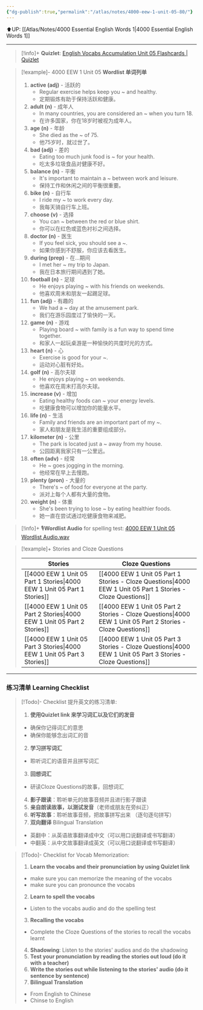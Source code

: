 ```yaml
---
{"dg-publish":true,"permalink":"/atlas/notes/4000-eew-1-unit-05-80/"}
---
```


⬆️UP: [[Atlas/Notes/4000 Essential English Words 1\|4000 Essential English Words 1]]

---
> [!info]+ **Quizlet**: [English Vocabs Accumulation Unit 05 Flashcards | Quizlet](https://quizlet.com/915543241/english-vocabs-accumulation-set-06-flash-cards/?i=1vbzw5&x=1jqt)


> [!example]- 4000 EEW 1 Unit 05 **Wordlist 单词列单**
> 1. **active (adj)** - 活跃的
>     - Regular exercise helps keep you ~ and healthy.
>     - 定期锻炼有助于保持活跃和健康。
> 2. **adult (n)** - 成年人
>     - In many countries, you are considered an ~ when you turn 18.
>     - 在许多国家，你在18岁时被视为成年人。
> 3. **age (n)** - 年龄
>     - She died as the ~ of 75.
>     - 他75岁时，就过世了。
> 4. **bad (adj)** - 差的
>     - Eating too much junk food is ~ for your health.
>     - 吃太多垃圾食品对健康不好。
> 5. **balance (n)** - 平衡
>     - It's important to maintain a ~ between work and leisure.
>     - 保持工作和休闲之间的平衡很重要。
> 6. **bike (n)** - 自行车
>     - I ride my ~ to work every day.
>     - 我每天骑自行车上班。
> 7. **choose (v)** - 选择
>     - You can ~ between the red or blue shirt.
>     - 你可以在红色或蓝色衬衫之间选择。
> 8. **doctor (n)** - 医生
>     - If you feel sick, you should see a ~.
>     - 如果你感到不舒服，你应该去看医生。
> 9. **during (prep)** - 在...期间
>     - I met her ~ my trip to Japan.
>     - 我在日本旅行期间遇到了她。
> 10. **football (n)** - 足球
>     - He enjoys playing ~ with his friends on weekends.
>     - 他喜欢周末和朋友一起踢足球。
> 11. **fun (adj)** - 有趣的
>     - We had a ~ day at the amusement park.
>     - 我们在游乐园度过了愉快的一天。
> 12. **game (n)** - 游戏
>     - Playing board ~ with family is a fun way to spend time together.
>     - 和家人一起玩桌游是一种愉快的共度时光的方式。
> 13. **heart (n)** - 心
>     - Exercise is good for your ~.
>     - 运动对心脏有好处。
> 14. **golf (n)** - 高尔夫球
>     - He enjoys playing ~ on weekends.
>     - 他喜欢在周末打高尔夫球。
> 15. **increase (v)** - 增加
>     - Eating healthy foods can ~ your energy levels.
>     - 吃健康食物可以增加你的能量水平。
> 16. **life (n)** - 生活
>     - Family and friends are an important part of my ~.
>     - 家人和朋友是我生活的重要组成部分。
> 17. **kilometer (n)** - 公里
>     - The park is located just a ~ away from my house.
>     - 公园距离我家只有一公里远。
> 18. **often (adv)** - 经常
>     - He ~ goes jogging in the morning.
>     - 他经常在早上去慢跑。
> 19. **plenty (pron)** - 大量的
>     - There's ~ of food for everyone at the party.
>     - 派对上每个人都有大量的食物。
> 20. **weight (n)** - 体重
>     - She's been trying to lose ~ by eating healthier foods.
>     - 她一直在尝试通过吃健康食物来减肥。

> [!info]+ 🎙️**Wordlist Audio** for spelling test: [4000 EEW 1 Unit 05 Wordlist Audio.wav]()

> [!example]+ Stories and Cloze Questions
>
> | Stories                               | Cloze Questions                                         |
> | ------------------------------------- | ------------------------------------------------------- |
> | [[4000 EEW 1 Unit 05 Part 1 Stories\|4000 EEW 1 Unit 05 Part 1 Stories]] | [[4000 EEW 1 Unit 05 Part 1 Stories - Cloze Questions\|4000 EEW 1 Unit 05 Part 1 Stories - Cloze Questions]] |
> | [[4000 EEW 1 Unit 05 Part 2 Stories\|4000 EEW 1 Unit 05 Part 2 Stories]] | [[4000 EEW 1 Unit 05 Part 2 Stories - Cloze Questions\|4000 EEW 1 Unit 05 Part 2 Stories - Cloze Questions]] |
> | [[4000 EEW 1 Unit 05 Part 3 Stories\|4000 EEW 1 Unit 05 Part 3 Stories]] | [[4000 EEW 1 Unit 05 Part 3 Stories - Cloze Questions\|4000 EEW 1 Unit 05 Part 3 Stories - Cloze Questions]] |

---

### 练习清单 Learning Checklist

> [!Todo]- Checklist 提升英文的练习清单:
> 1. **使用Quizlet link 来学习词汇以及它们的发音** 
>	- 确保你记得词汇的意思 
>	- 确保你能够念出词汇的音 
> 2. **学习拼写词汇** 
>	- 聆听词汇的语音并且拼写词汇 
> 3. **回想词汇**
>	- 研读Cloze Questions的故事，回想词汇 
> 4. **影子跟读**：聆听单元的故事音频并且进行影子跟读 
> 5. **亲自朗读故事，以测试发音**（老师或朋友在旁纠正）
> 6. **听写故事**：聆听故事音频，把故事拼写出来 （逐句逐句拼写）
> 7. **双向翻译** Bilingual Translation 
>	- 英翻中：从英语故事翻译成中文（可以用口说翻译或书写翻译）
>	- 中翻英：从中文故事翻译成英文（可以用口说翻译或书写翻译）

> [!Todo]- Checklist for Vocab Memorization:
> 
> 1. **Learn the vocabs and their pronunciation by using Quizlet link**
>	- make sure you can memorize the meaning of the vocabs
>	- make sure you can pronounce the vocabs
> 2. **Learn to spell the vocabs**
>	- Listen to the vocabs audio and do the spelling test
> 3. **Recalling the vocabs**
>	- Complete the Cloze Questions of the stories to recall the vocabs learnt
> 4. **Shadowing**: Listen to the stories' audios and do the shadowing
> 5. **Test your pronunciation by reading the stories out loud (do it with a teacher)**
> 6. **Write the stories out while listening to the stories' audio (do it sentence by sentence)**
> 7. **Bilingual Translation** 
> 	- From English to Chinese
> 	- Chinse to English
